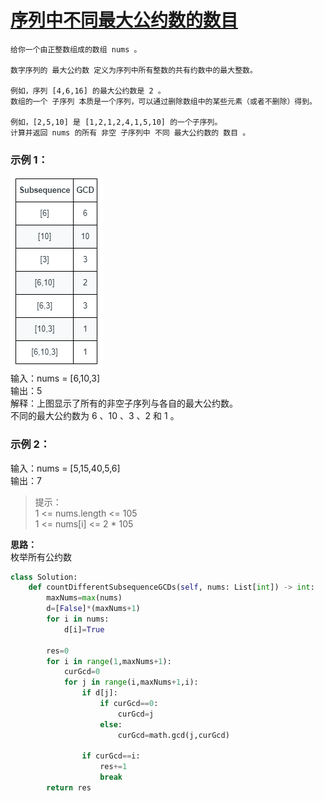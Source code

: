 # [序列中不同最大公约数的数目](https://leetcode.cn/problems/number-of-different-subsequences-gcds/)
    给你一个由正整数组成的数组 nums 。

    数字序列的 最大公约数 定义为序列中所有整数的共有约数中的最大整数。

    例如，序列 [4,6,16] 的最大公约数是 2 。
    数组的一个 子序列 本质是一个序列，可以通过删除数组中的某些元素（或者不删除）得到。

    例如，[2,5,10] 是 [1,2,1,2,4,1,5,10] 的一个子序列。
    计算并返回 nums 的所有 非空 子序列中 不同 最大公约数的 数目 。

 

### 示例 1：
![](../VSCode/img/leetcode1819.png)  
输入：nums = [6,10,3]  
输出：5  
解释：上图显示了所有的非空子序列与各自的最大公约数。  
不同的最大公约数为 6 、10 、3 、2 和 1 。  
### 示例 2：
输入：nums = [5,15,40,5,6]  
输出：7  
>提示：  
>1 <= nums.length <= 105  
>1 <= nums[i] <= 2 * 105  

**思路：**  
枚举所有公约数
```python
class Solution:
    def countDifferentSubsequenceGCDs(self, nums: List[int]) -> int:
        maxNums=max(nums)
        d=[False]*(maxNums+1)
        for i in nums:
            d[i]=True
        
        res=0
        for i in range(1,maxNums+1):
            curGcd=0
            for j in range(i,maxNums+1,i):
                if d[j]:
                    if curGcd==0:
                        curGcd=j
                    else:
                        curGcd=math.gcd(j,curGcd)
                
                if curGcd==i:
                    res+=1
                    break
        return res
```